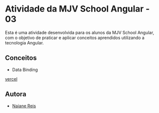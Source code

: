 
# Atividade da MJV School Angular - 03 

Esta é uma atividade desenvolvida para os alunos da MJV School Angular, com o objetivo de praticar e aplicar conceitos aprendidos utilizando a tecnologia Angular.

## Conceitos
- Data Binding


[vercel](https://atividade-03-angular.vercel.app)

## Autora
- [Naiane Reis](https://github.com/NaianeReis27)
